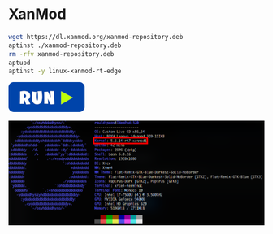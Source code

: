 # XanMod
```bash
wget https://dl.xanmod.org/xanmod-repository.deb
aptinst ./xanmod-repository.deb
rm -rfv xanmod-repository.deb
aptupd
aptinst -y linux-xanmod-rt-edge
```
[![bashrun](../images/bashrun.png)](br:xanmod)

![xanmod-neofetch](../images/xanmod-neofetch.png)
